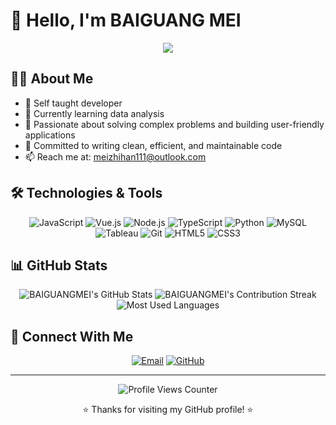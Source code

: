 # 👋 Hello, I'm BAIGUANG MEI

<div align="center">
  <img src="https://readme-typing-svg.herokuapp.com/?lines=Non-CS+Background+Developer;Learing+Data+Analysis;Continuous+Learner&font=Fira%20Code&center=true&width=440&height=45&color=3498db&vCenter=true&size=22">
</div>

## 🧑‍💻 About Me

- 🚀 Self taught developer
- 🌱 Currently learning data analysis
- 💼 Passionate about solving complex problems and building user-friendly applications
- 🌟 Committed to writing clean, efficient, and maintainable code
- 📫 Reach me at: meizhihan111@outlook.com

## 🛠️ Technologies & Tools

<div align="center">
  
![JavaScript](https://img.shields.io/badge/-JavaScript-F7DF1E?style=for-the-badge&logo=javascript&logoColor=black)
![Vue.js](https://img.shields.io/badge/-Vue.js-4FC08D?style=for-the-badge&logo=vue.js&logoColor=white)
![Node.js](https://img.shields.io/badge/-Node.js-339933?style=for-the-badge&logo=node.js&logoColor=white)
![TypeScript](https://img.shields.io/badge/-TypeScript-3178C6?style=for-the-badge&logo=typescript&logoColor=white)
![Python](https://img.shields.io/badge/-Python-3776AB?style=for-the-badge&logo=python&logoColor=white)
![MySQL](https://img.shields.io/badge/-MySQL-4479A1?style=for-the-badge&logo=mysql&logoColor=white)
![Tableau](https://img.shields.io/badge/-Tableau-E97627?style=for-the-badge&logo=tableau&logoColor=white)
![Git](https://img.shields.io/badge/-Git-F05032?style=for-the-badge&logo=git&logoColor=white)
![HTML5](https://img.shields.io/badge/-HTML5-E34F26?style=for-the-badge&logo=html5&logoColor=white)
![CSS3](https://img.shields.io/badge/-CSS3-1572B6?style=for-the-badge&logo=css3&logoColor=white)

</div>

## 📊 GitHub Stats

<div align="center">
  <img src="https://github-readme-stats.vercel.app/api?username=BAIGUANGMEI&show_icons=true&theme=buefy&hide_border=true&count_private=true" alt="BAIGUANGMEI's GitHub Stats" />
  
  <img src="https://github-readme-streak-stats.herokuapp.com/?user=BAIGUANGMEI&theme=buefy&hide_border=true" alt="BAIGUANGMEI's Contribution Streak" />
  
  <img src="https://github-readme-stats.vercel.app/api/top-langs/?username=BAIGUANGMEI&layout=compact&theme=buefy&hide_border=true" alt="Most Used Languages" />
</div>

## 🤝 Connect With Me

<div align="center">
  
[![Email](https://img.shields.io/badge/Email-meizhihan111@outlook.com-blue?style=for-the-badge&logo=microsoft-outlook)](mailto:meizhihan111@outlook.com)
[![GitHub](https://img.shields.io/badge/GitHub-BAIGUANGMEI-181717?style=for-the-badge&logo=github)](https://github.com/BAIGUANGMEI)

</div>

---

<div align="center">
  <img src="https://komarev.com/ghpvc/?username=BAIGUANGMEI&color=3498db&style=for-the-badge" alt="Profile Views Counter" />
  
  ⭐️ Thanks for visiting my GitHub profile! ⭐️
</div>
